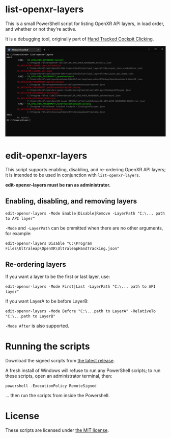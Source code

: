 # list-openxr-layers

This is a small PowerShell script for listing OpenXR API layers, in load order, and whether or not they're active.

It is a debugging tool, originally part of [Hand Tracked Cockpit Clicking](https://github.com/fredemmott/hand-tracked-cockpit-clicking).

![screenshot](doc/screenshot.png)

# edit-openxr-layers

This script supports enabling, disabling, and re-ordering OpenXR API layers; it is intended to be used in conjunction with `list-openxr-layers`.

**edit-openxr-layers must be ran as administrator.**

## Enabling, disabling, and removing layers

```
edit-openxr-layers -Mode Enable|Disable|Remove -LayerPath "C:\... path to API layer"
```

`-Mode` and `-LayerPath` can be ommitted when there are no other arguments, for example:

```
edit-openxr-layers Disable "C:\Program Files\Ultraleap\OpenXR\UltraleapHandTracking.json"
```

## Re-ordering layers

If you want a layer to be the first or last layer, use:

```
edit-openxr-layers -Mode First|Last -LayerPath "C:\... path to API layer"
```

If you want LayerA to be before LayerB:

```
edit-openxr-layers -Mode Before "C:\...path to LayerA" -RelativeTo "C:\...path to LayerB"
```

`-Mode After` is also supported.

# Running the scripts

Download the signed scripts from [the latest release](https://github.com/fredemmott/openxr-layer-scripts/releases/latest).

A fresh install of Windows will refuse to run any PowerShell scripts; to run these scripts, open an administrator terminal, then:

```
powershell -ExecutionPolicy RemoteSigned
```

... then run the scripts from inside the Powershell.

# License

These scripts are licensed under [the MIT license](LICENSE).
